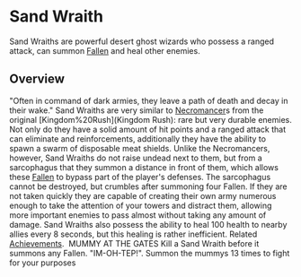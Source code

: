 # Sand Wraith

Sand Wraiths are powerful desert ghost wizards who possess a ranged attack, can summon [Fallen](Fallen) and heal other enemies.
## Overview

"Often in command of dark armies, they leave a path of death and decay in their wake."
Sand Wraiths are very similar to [Necromancer](Necromancer)s from the original [Kingdom%20Rush](Kingdom Rush): rare but very durable enemies. Not only do they have a solid amount of hit points and a ranged attack that can eliminate and reinforcements, additionally they have the ability to spawn a swarm of disposable meat shields. Unlike the Necromancers, however, Sand Wraiths do not raise undead next to them, but from a sarcophagus that they summon a distance in front of them, which allows these [Fallen](Fallen) to bypass part of the player's defenses. The sarcophagus cannot be destroyed, but crumbles after summoning four Fallen. If they are not taken quickly they are capable of creating their own army numerous enough to take the attention of your towers and distract them, allowing more important enemies to pass almost without taking any amount of damage.
Sand Wraiths also possess the ability to heal 100 health to nearby allies every 8 seconds, but this healing is rather inefficient.
Related [Achievements](Achievements).
 MUMMY AT THE GATES Kill a Sand Wraith before it summons any Fallen. 
"IM-OH-TEP!".
Summon the mummys 13 times to fight for your purposes